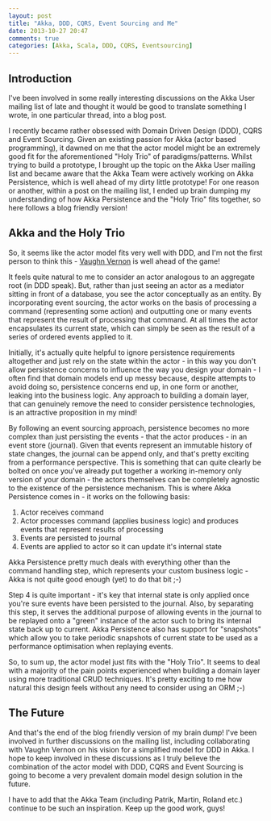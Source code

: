 ```yaml
---
layout: post
title: "Akka, DDD, CQRS, Event Sourcing and Me"
date: 2013-10-27 20:47
comments: true
categories: [Akka, Scala, DDD, CQRS, Eventsourcing]
---
```

Introduction
------------

I've been involved in some really interesting discussions on the Akka User mailing list of late and thought it would be good to translate something I wrote, in one particular thread, into a blog post.

I recently became rather obsessed with Domain Driven Design (DDD), CQRS and Event Sourcing. Given an existing passion for Akka (actor based programming), it dawned on me that the actor model might be an extremely good fit for the aforementioned "Holy Trio" of paradigms/patterns. Whilst trying to build a prototype, I brought up the topic on the Akka User mailing list and became aware that the Akka Team were actively working on Akka Persistence, which is well ahead of my dirty little prototype! For one reason or another, within a post on the mailing list, I ended up brain dumping my understanding of how Akka Persistence and the "Holy Trio" fits together, so here follows a blog friendly version!

Akka and the Holy Trio
----------------------

So, it seems like the actor model fits very well with DDD, and I'm not the first person to think this - [Vaughn Vernon](https://vaughnvernon.co/) is well ahead of the game!

It feels quite natural to me to consider an actor analogous to an aggregate root (in DDD speak). But, rather than just seeing an actor as a mediator sitting in front of a database, you see the actor conceptually as an entity. By incorporating event sourcing, the actor works on the basis of processing a command (representing some action) and outputting one or many events that represent the result of processing that command. At all times the actor encapsulates its current state, which can simply be seen as the result of a series of ordered events applied to it.

Initially, it's actually quite helpful to ignore persistence requirements altogether and just rely on the state within the actor - in this way you don't allow persistence concerns to influence the way you design your domain - I often find that domain models end up messy because, despite attempts to avoid doing so, persistence concerns end up, in one form or another, leaking into the business logic. Any approach to building a domain layer, that can genuinely remove the need to consider persistence technologies, is an attractive proposition in my mind!

By following an event sourcing approach, persistence becomes no more complex than just persisting the events - that the actor produces - in an event store (journal). Given that events represent an immutable history of state changes, the journal can be append only, and that's pretty exciting from a performance perspective. This is something that can quite clearly be bolted on once you've already put together a working in-memory only version of your domain - the actors themselves can be completely agnostic to the existence of the persistence mechanism. This is where Akka Persistence comes in - it works on the following basis:

1. Actor receives command
2. Actor processes command (applies business logic) and produces events that represent results of processing
3. Events are persisted to journal
4. Events are applied to actor so it can update it's internal state

Akka Persistence pretty much deals with everything other than the command handling step, which represents your custom business logic - Akka is not quite good enough (yet) to do that bit ;-)

Step 4 is quite important - it's key that internal state is only applied once you're sure events have been persisted to the journal. Also, by separating this step, it serves the additional purpose of allowing events in the journal to be replayed onto a "green" instance of the actor such to bring its internal state back up to current. Akka Persistence also has support for "snapshots" which allow you to take periodic snapshots of current state to be used as a performance optimisation when replaying events.

So, to sum up, the actor model just fits with the "Holy Trio". It seems to deal with a majority of the pain points experienced when building a domain layer using more traditional CRUD techniques. It's pretty exciting to me how natural this design feels without any need to consider using an ORM ;-)

The Future
----------

And that's the end of the blog friendly version of my brain dump! I've been involved in further discussions on the mailing list, including collaborating with Vaughn Vernon on his vision for a simplified model for DDD in Akka. I hope to keep involved in these discussions as I truly believe the combination of the actor model with DDD, CQRS and Event Sourcing is going to become a very prevalent domain model design solution in the future.

I have to add that the Akka Team (including Patrik, Martin, Roland etc.) continue to be such an inspiration. Keep up the good work, guys!